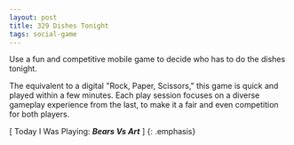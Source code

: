```yaml
---
layout: post
title: 329 Dishes Tonight
tags: social-game
---
```

Use a fun and competitive mobile game to decide who has to do the dishes tonight.

The equivalent to a digital "Rock, Paper, Scissors," this game is quick and played within a few minutes.  Each play session focuses on a diverse gameplay experience from the last, to make it a fair and even competition for both players.

[ Today I Was Playing: ***Bears Vs Art*** ]
{: .emphasis}